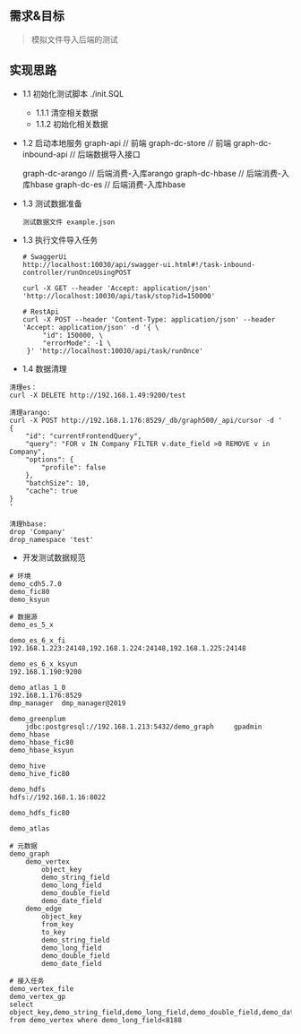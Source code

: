 ## 需求&目标
> 模拟文件导入后端的测试

## 实现思路

- 1.1 初始化测试脚本 ./init.SQL
    - 1.1.1 清空相关数据
    - 1.1.2 初始化相关数据

- 1.2 启动本地服务
     graph-api              // 前端
     graph-dc-store         // 前端
     graph-dc-inbound-api   // 后端数据导入接口

     graph-dc-arango        // 后端消费-入库arango
     graph-dc-hbase         // 后端消费-入库hbase
     graph-dc-es            // 后端消费-入库hbase

- 1.3 测试数据准备

    ```
    测试数据文件 example.json
    ```

- 1.3 执行文件导入任务

    ```
    # SwaggerUi
    http://localhost:10030/api/swagger-ui.html#!/task-inbound-controller/runOnceUsingPOST

    curl -X GET --header 'Accept: application/json' 'http://localhost:10030/api/task/stop?id=150000'

    # RestApi
    curl -X POST --header 'Content-Type: application/json' --header 'Accept: application/json' -d '{ \
         "id": 150000, \
         "errorMode": -1 \
     }' 'http://localhost:10030/api/task/runOnce'
    ```

- 1.4 数据清理
```
清理es：
curl -X DELETE http://192.168.1.49:9200/test

清理arango:
curl -X POST http://192.168.1.176:8529/_db/graph500/_api/cursor -d '
{
    "id": "currentFrontendQuery",
    "query": "FOR v IN Company FILTER v.date_field >0 REMOVE v in Company",
    "options": {
        "profile": false
    },
    "batchSize": 10,
    "cache": true
}
'

清理hbase:
drop 'Company'
drop_namespace 'test'
```

- 开发测试数据规范

```
# 环境
demo_cdh5.7.0
demo_fic80
demo_ksyun

# 数据源
demo_es_5_x
    
demo_es_6_x_fi
192.168.1.223:24148,192.168.1.224:24148,192.168.1.225:24148

demo_es_6_x_ksyun
192.168.1.190:9200

demo_atlas_1_0
192.168.1.176:8529
dmp_manager  dmp_manager@2019

demo_greenplum
    jdbc:postgresql://192.168.1.213:5432/demo_graph     gpadmin
demo_hbase
demo_hbase_fic80
demo_hbase_ksyun

demo_hive
demo_hive_fic80

demo_hdfs
hdfs://192.168.1.16:8022

demo_hdfs_fic80

demo_atlas

# 元数据
demo_graph
    demo_vertex
        object_key
        demo_string_field
        demo_long_field
        demo_double_field
        demo_date_field
    demo_edge
        object_key
        from_key
        to_key
        demo_string_field
        demo_long_field
        demo_double_field
        demo_date_field

# 接入任务
demo_vertex_file
demo_vertex_gp
select object_key,demo_string_field,demo_long_field,demo_double_field,demo_date_field from demo_vertex where demo_long_field<8188

```
